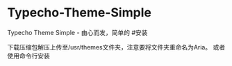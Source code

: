 # Typecho-Theme-Simple
Typecho Theme Simple - 由心而发，简单的
#安装

下载压缩包解压上传至/usr/themes文件夹，注意要将文件夹重命名为Aria。
或者使用命令行安装
